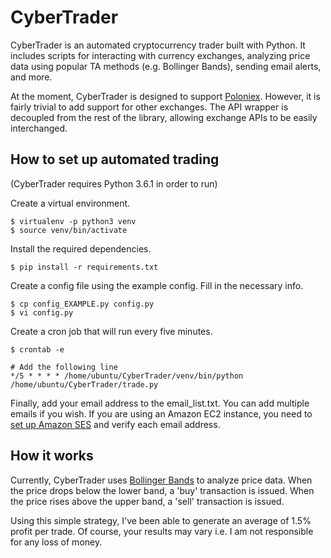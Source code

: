 # CyberTrader

CyberTrader is an automated cryptocurrency trader built with Python. It includes scripts for interacting with currency exchanges, analyzing price data using popular TA methods (e.g. Bollinger Bands), sending email alerts, and more.

At the moment, CyberTrader is designed to support [Poloniex](https://poloniex.com/). However, it is fairly trivial to add support for other exchanges. The API wrapper is decoupled from the rest of the library, allowing exchange APIs to be easily interchanged.


## How to set up automated trading

(CyberTrader requires Python 3.6.1 in order to run)


Create a virtual environment.
```
$ virtualenv -p python3 venv
$ source venv/bin/activate
```

Install the required dependencies.
```
$ pip install -r requirements.txt
```

Create a config file using the example config. Fill in the necessary info.
```
$ cp config_EXAMPLE.py config.py
$ vi config.py
```

Create a cron job that will run every five minutes.
```
$ crontab -e

# Add the following line
*/5 * * * * /home/ubuntu/CyberTrader/venv/bin/python /home/ubuntu/CyberTrader/trade.py
```

Finally, add your email address to the email_list.txt. You can add multiple emails if you wish. If you are using an Amazon EC2 instance, you need to [set up Amazon SES](https://aws.amazon.com/getting-started/tutorials/send-an-email/) and verify each email address.



## How it works

Currently, CyberTrader uses [Bollinger Bands](https://en.wikipedia.org/wiki/Bollinger_Bands) to analyze price data. When the price drops below the lower band, a 'buy' transaction is issued. When the price rises above the upper band, a 'sell' transaction is issued.

Using this simple strategy, I've been able to generate an average of 1.5% profit per trade. Of course, your results may vary i.e. I am not responsible for any loss of money.

